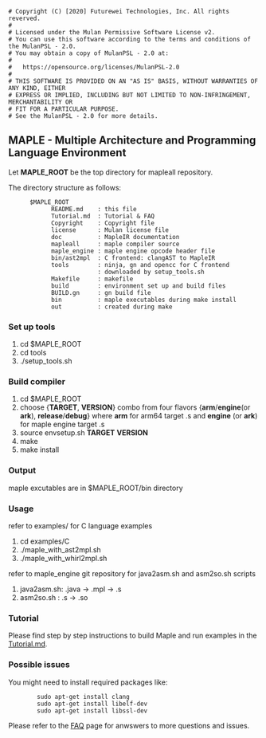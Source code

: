 ```
# Copyright (C) [2020] Futurewei Technologies, Inc. All rights reverved.
#
# Licensed under the Mulan Permissive Software License v2.
# You can use this software according to the terms and conditions of the MulanPSL - 2.0.
# You may obtain a copy of MulanPSL - 2.0 at:
#
#   https://opensource.org/licenses/MulanPSL-2.0
#
# THIS SOFTWARE IS PROVIDED ON AN "AS IS" BASIS, WITHOUT WARRANTIES OF ANY KIND, EITHER
# EXPRESS OR IMPLIED, INCLUDING BUT NOT LIMITED TO NON-INFRINGEMENT, MERCHANTABILITY OR
# FIT FOR A PARTICULAR PURPOSE.
# See the MulanPSL - 2.0 for more details.
```

## MAPLE - Multiple Architecture and Programming Language Environment

Let **MAPLE_ROOT** be the top directory for mapleall repository.

The directory structure as follows:

```
      $MAPLE_ROOT
            README.md    : this file
            Tutorial.md  : Tutorial & FAQ
            Copyright    : Copyright file
            license      : Mulan license file
            doc          : MapleIR documentation
            mapleall     : maple compiler source
            maple_engine : maple engine opcode header file
            bin/ast2mpl  : C frontend: clangAST to MapleIR
            tools        : ninja, gn and opencc for C frontend
                         : downloaded by setup_tools.sh
            Makefile     : makefile
            build        : environment set up and build files
            BUILD.gn     : gn build file
            bin          : maple executables during make install
            out          : created during make
```

### Set up tools
1. cd $MAPLE_ROOT
2. cd tools
3. ./setup_tools.sh

### Build compiler
1. cd $MAPLE_ROOT
2. choose {**TARGET**, **VERSION**} combo from four flavors {**arm**/**engine**(or **ark**), **release**/**debug**}
   where **arm** for arm64 target .s and **engine** (or **ark**) for maple engine target .s
3. source envsetup.sh **TARGET** **VERSION**
4. make
5. make install

### Output
maple excutables are in $MAPLE_ROOT/bin directory

### Usage
refer to examples/ for C language examples
1. cd examples/C
2. ./maple_with_ast2mpl.sh
3. ./maple_with_whirl2mpl.sh


refer to maple_engine git repository for java2asm.sh and asm2so.sh scripts
1. java2asm.sh: .java -> .mpl -> .s
2. asm2so.sh  : .s -> .so

### Tutorial
Please find step by step instructions to build Maple and run examples in the [Tutorial.md](Tutorial.md). 

### Possible issues
You might need to install required packages like:
```
        sudo apt-get install clang
        sudo apt-get install libelf-dev
        sudo apt-get install libssl-dev
```

Please refer to the [FAQ](Tutorial.md#faq-and-errors) page for anwswers to more questions and issues.